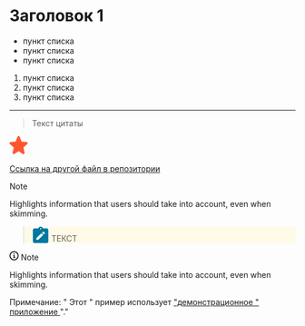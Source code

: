 # Заголовок 1

- пункт списка
- пункт списка
- пункт списка

1. пункт списка
2. пункт списка
3. пункт списка

---

>Текст цитаты

![картинка](img/red_star.png)

[Ссылка на другой файл в репозитории](index.html)

> [!NOTE]  
> Highlights information that users should take into account, even when skimming.

<blockquote style="background-color: #fffae6;font-style:normal">
 <img src="img/note.svg" style="width:30px;height:30px;border:none;vertical-align:bottom" alt=""/> ТЕКСТ
</blockquote>

<div class="markdown-alert markdown-alert-note" dir="auto">
  <p class="markdown-alert-title" dir="auto">
    <svg class="octicon octicon-info mr-2" viewBox="0 0 16 16" version="1.1" width="16" height="16" aria-hidden="true">
      <path d="M0 8a8 8 0 1 1 16 0A8 8 0 0 1 0 8Zm8-6.5a6.5 6.5 0 1 0 0 13 6.5 6.5 0 0 0 0-13ZM6.5 7.75A.75.75 0 0 1 7.25 7h1a.75.75 0 0 1 .75.75v2.75h.25a.75.75 0 0 1 0 1.5h-2a.75.75 0 0 1 0-1.5h.25v-2h-.25a.75.75 0 0 1-.75-.75ZM8 6a1 1 0 1 1 0-2 1 1 0 0 1 0 2Z"></path>
    </svg>
    Note
  </p>
  <p dir="auto">Highlights information that users should take into account, even when skimming.</p>
</div>

<div class="- topic/note note note note_note" id="doc00369__note_xpq_s15_m5b" data-ofbid="doc00369__note_xpq_s15_m5b">
  <span class="note__title">Примечание:</span>
  " Этот "
  <span class="highlight">пример</span>
  <span class="highlight">использует</span>
  <a class="- topic/xref xref" href="doc00560.html">
    "демонстрационное "
    <span class="highlight">приложение</span>
  </a>
  "."
</div>